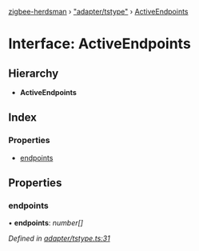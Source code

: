 [zigbee-herdsman](../README.md) › ["adapter/tstype"](../modules/_adapter_tstype_.md) › [ActiveEndpoints](_adapter_tstype_.activeendpoints.md)

# Interface: ActiveEndpoints

## Hierarchy

* **ActiveEndpoints**

## Index

### Properties

* [endpoints](_adapter_tstype_.activeendpoints.md#endpoints)

## Properties

###  endpoints

• **endpoints**: *number[]*

*Defined in [adapter/tstype.ts:31](https://github.com/Koenkk/zigbee-herdsman/blob/master/src/adapter/tstype.ts#L31)*
